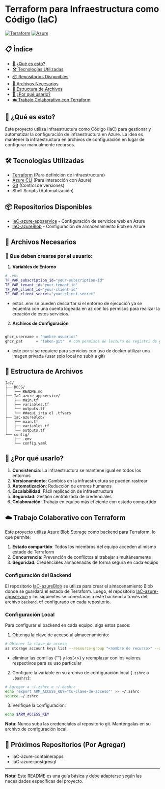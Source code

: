 # Terraform para Infraestructura como Código (IaC)

[![Terraform](https://img.shields.io/badge/terraform-20232a.svg?style=for-the-badge&logo=terraform&logoColor=6298ff)](https://terraform.io)
[![Azure](https://img.shields.io/badge/Azure-0078D4?style=for-the-badge&logo=microsoftazure&logoColor=white)](https://azure.microsoft.com)

## 📋 Índice
- [🚀 ¿Qué es esto?](#qué-es-esto)
- [🛠️ Tecnologías Utilizadas](#tecnologías-utilizadas)
- [📦 Repositorios Disponibles](#repositorios-disponibles)
- [📁 Archivos Necesarios](#archivos-necesarios)
- [📁 Estructura de Archivos](#estructura-de-archivos)
- [🎯 ¿Por qué usarlo?](#por-qué-usarlo)
- [☁️ Trabajo Colaborativo con Terraform](#trabajo-colaborativo-con-terraform)

## 🚀 ¿Qué es esto?
Este proyecto utiliza Infraestructura como Código (IaC) para gestionar y automatizar la configuración de infraestructura en Azure. La idea es mantener la infraestructura en archivos de configuración en lugar de configurar manualmente recursos.

## 🛠️ Tecnologías Utilizadas
- [Terraform](https://terraform.io) (Para definición de infraestructura)
- [Azure CLI](https://docs.microsoft.com/cli/azure) (Para interacción con Azure)
- [Git](https://git-scm.com) (Control de versiones)
- Shell Scripts (Automatización)

## 📦 Repositorios Disponibles
- [IaC-azure-appservice](https://github.com/bastian-alveal/IaC-azure-appservice) - Configuración de servicios web en Azure
- [IaC-azureBlob](https://github.com/bastian-alveal/IaC-azureBlob) - Configuración de almacenamiento Blob en Azure

## 📁 Archivos Necesarios
### 📝 Que deben crearse por el usuario:

1. **Variables de Entorno**
```bash
# .env
TF_VAR_subscription_id="your-subscription-id"
TF_VAR_tenant_id="your-tenant-id"
TF_VAR_client_id="your-client-id"
TF_VAR_client_secret="your-client-secret"
```
- estos .env se pueden descartar si el entorno de ejecución ya se ecuentra con una cuenta logeada en az con los permisos para realizar la creación de estos servicios.

2. **Archivos de Configuración**
```.tfvars

ghcr_username = "nombre usuarios"
ghcr_pat      = "token-git"  # con permisos de lectura de registri de github

```
- este por si se requiere para servicios con uso de docker utilizar una imagen privada (usar solo local no subir a git)

## 📁 Estructura de Archivos
```
IaC/
├── DOCS/
│   └── README.md
├── IaC-azure-appservice/
│   ├── main.tf
│   ├── variables.tf
│   └── outputs.tf
│   └── ##aqui iria el .tfvars
├── IaC-azureBlob/
│   ├── main.tf
│   ├── variables.tf
│   └── outputs.tf
└── config/
    ├── .env
    └── config.yaml
```

## 🎯 ¿Por qué usarlo?
1. **Consistencia**: La infraestructura se mantiene igual en todos los entornos
2. **Versionamiento**: Cambios en la infraestructura se pueden rastrear
3. **Automatización**: Reducción de errores humanos
4. **Escalabilidad**: Fácil replicación de infraestructura
5. **Seguridad**: Gestión centralizada de credenciales
6. **Colaboración**: Trabajo en equipo más eficiente con estado compartido

## ☁️ Trabajo Colaborativo con Terraform
Este proyecto utiliza Azure Blob Storage como backend para Terraform, lo que permite:

1. **Estado compartido**: Todos los miembros del equipo acceden al mismo estado de Terraform
2. **Concurrencia**: Prevención de conflictos al trabajar simultáneamente
3. **Seguridad**: Credenciales almacenadas de forma segura en cada equipo

### Configuración del Backend
El repositorio [IaC-azureBlob](https://github.com/bastian-alveal/IaC-azureBlob) se utiliza para crear el almacenamiento Blob donde se guardará el estado de Terraform. Luego, el repositorio [IaC-azure-appservice](https://github.com/bastian-alveal/IaC-azure-appservice) y los siguientes se conectaran a este backend a través del archivo `backend.tf` configurado en cada repositorio.

### Configuración Local
Para configurar el backend en cada equipo, siga estos pasos:

1. Obtenga la clave de acceso al almacenamiento:
```bash
# Obtener la clave de acceso
az storage account keys list --resource-group "<nombre de recurso>" --account-name "<nombre declarado en archivo backend.tf>"
```
- eliminar las comillas ("") y los(<>)  y reemplazar con los valores respectivos para su uso particular

2. Configure la variable en su archivo de configuración local (`.zshrc` o `.bashrc`):
```bash
# Agregar a ~/.zshrc o ~/.bashrc
echo 'export ARM_ACCESS_KEY="tu-clave-de-acceso"' >> ~/.zshrc
source ~/.zshrc
```

3. Verifique la configuración:
```bash
echo $ARM_ACCESS_KEY
```

**Nota**: Nunca suba las credenciales al repositorio git. Manténgalas en su archivo de configuración local.

## 🚀 Próximos Repositorios (Por Agregar)
- IaC-azure-containerapps
- IaC-azure-postgresql

---
**Nota**: Este README es una guía básica y debe adaptarse según las necesidades específicas del proyecto.
